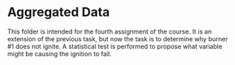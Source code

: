 # Aggregated Data
This folder is intended for the fourth assignment of the course. It is an extension of the previous task, but now the task is to determine why burner #1 does not ignite. A statistical test is performed to propose what variable might be causing the ignition to fail. 
